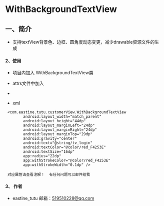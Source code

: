 # WithBackgroundTextView
## 一、简介
* 支持textView背景色、边框、圆角度动态变更，减少drawable资源文件的生成


#### 2、使用
* 项目内加入 WithBackgroundTextView类
* attrs文件中加入
  <declare-styleable name="WithBackgroundTextView">
        <attr name="radius" format="dimension" />
        <attr name="withTopLeftRadius" format="dimension" />
        <attr name="withTopRightRadius" format="dimension" />
        <attr name="withBottomLeftRadius" format="dimension" />
        <attr name="withBottomRightRadius" format="dimension" />
        <attr name="withLeftRadius" format="dimension" />
        <attr name="withRightRadius" format="dimension" />
        <attr name="withBackgroundColor" format="color" />
        <attr name="withStrokeWidth" format="dimension" />
        <attr name="withStrokeColor" format="color" />

    </declare-styleable>
*


* xml

```
 <com.eastine.tutu.customerView.WithBackgroundTextView
        android:layout_width="match_parent"
        android:layout_height="44dp"
        android:layout_marginLeft="24dp"
        android:layout_marginRight="24dp"
        android:layout_marginTop="29dp"
        android:gravity="center"
        android:text="@string/tv_login"
        android:textColor="@color/red_F4253E"
        android:textSize="16dp"
        app:radius="22dp"
        app:withStrokeColor="@color/red_F4253E"
        app:withStrokeWidth="0.1dp" />

 对应属性请查看注解！  有任何问题可以邮件给我
```

#### 3、 作者
* eastine_tutu   邮箱：519510228@qq.com